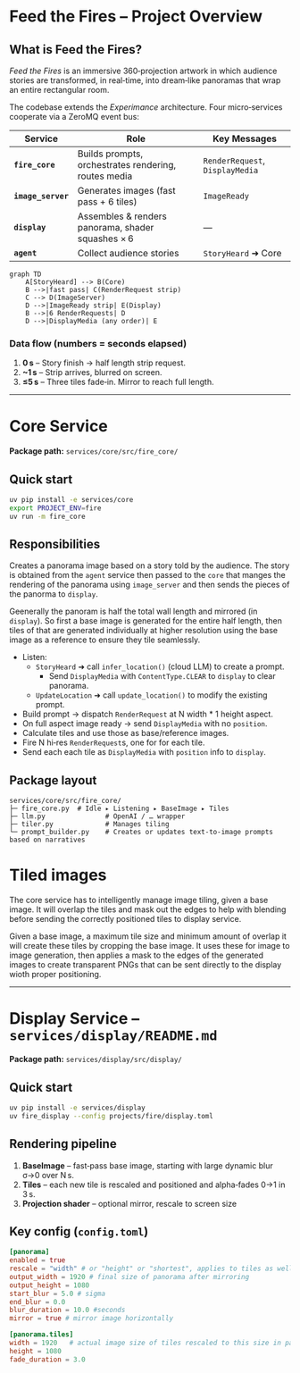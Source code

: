 # Feed the Fires – Project Overview

## What is Feed the Fires?

*Feed the Fires* is an immersive 360‑projection artwork in which audience stories are transformed, in real‑time, into dream‑like panoramas that wrap an entire rectangular room.

The codebase extends the *Experimance* architecture.  Four micro‑services cooperate via a ZeroMQ event bus:

| Service            | Role                                                 | Key Messages                    |
| ------------------ | ---------------------------------------------------- | ------------------------------- |
| **`fire_core`**    | Builds prompts, orchestrates rendering, routes media | `RenderRequest`, `DisplayMedia` |
| **`image_server`** | Generates images (fast pass + 6 tiles)               | `ImageReady`                    |
| **`display`**      | Assembles & renders panorama, shader squashes × 6    | —                               |
| **`agent`**        | Collect audience stories                             | `StoryHeard` ➜ Core             |

```mermaid
graph TD
    A[StoryHeard] --> B(Core)
    B -->|fast pass| C(RenderRequest strip)
    C --> D(ImageServer)
    D -->|ImageReady strip| E(Display)
    B -->|6 RenderRequests| D
    D -->|DisplayMedia (any order)| E
```

### Data flow (numbers = seconds elapsed)

1. **0 s** – Story finish → half length strip request.
2. **\~1 s** – Strip arrives, blurred on screen.
3. **≤5 s** – Three tiles fade‑in. Mirror to reach full length.

---

# Core Service

**Package path:** `services/core/src/fire_core/`

## Quick start

```bash
uv pip install -e services/core
export PROJECT_ENV=fire
uv run -m fire_core
```

## Responsibilities

Creates a panorama image based on a story told by the audience. The story is obtained from 
the `agent` service then passed to the `core` that manges the rendering of the
panorama using `image_server` and then sends the pieces of the panorma to `display`.

Geenerally the panoram is half the total wall length and mirrored (in `display`).
So first a base image is generated for the entire half length, then tiles of that 
are generated individually at higher resolution using the base image as a reference 
to ensure they tile seamlessly.

* Listen:
  * `StoryHeard` ➜ call `infer_location()` (cloud LLM) to create a prompt.
    * Send `DisplayMedia` with `ContentType.CLEAR` to `display` to clear panorama.
  * `UpdateLocation` ➜ call `update_location()` to modify the existing prompt.
* Build prompt → dispatch `RenderRequest` at N width * 1 height aspect.
* On full aspect image ready → send `DisplayMedia` with no `position`.
* Calculate tiles and use those as base/reference images.
* Fire N hi‑res `RenderRequest`s, one for for each tile.
* Send each each tile as `DisplayMedia` with `position` info to `display`.


## Package layout

```
services/core/src/fire_core/
├─ fire_core.py  # Idle ▸ Listening ▸ BaseImage ▸ Tiles
├─ llm.py               # OpenAI / … wrapper
├─ tiler.py             # Manages tiling
└─ prompt_builder.py    # Creates or updates text-to-image prompts based on narratives
```

# Tiled images

The core service has to intelligently manage image tiling, given a base image. 
It will overlap the tiles and mask out the edges to help with blending before sending
the correctly positioned tiles to display service.

Given a base image, a maximum tile size and minimum amount of overlap it will create 
these tiles by cropping the base image. It uses these for image to image generation,
then applies a mask to the edges of the generated images to create transparent PNGs
that can be sent directly to the display wioth proper positioning.

---

# Display Service – `services/display/README.md`

**Package path:** `services/display/src/display/`

## Quick start

```bash
uv pip install -e services/display
uv fire_display --config projects/fire/display.toml
```

## Rendering pipeline

1. **BaseImage** – fast‑pass base image, starting with large dynamic blur σ→0 over N s.
2. **Tiles** – each new tile is rescaled and positioned and alpha‑fades 0→1 in 3 s.
3. **Projection shader** – optional mirror, rescale to screen size

## Key config (`config.toml`)

```toml
[panorama]
enabled = true
rescale = "width" # or "height" or "shortest", applies to tiles as well
output_width = 1920 # final size of panorama after mirroring
output_height = 1080
start_blur = 5.0 # sigma
end_blur = 0.0
blur_duration = 10.0 #seconds
mirror = true # mirror image horizontally

[panorama.tiles]
width = 1920   # actual image size of tiles rescaled to this size in panorama
height = 1080
fade_duration = 3.0
```

